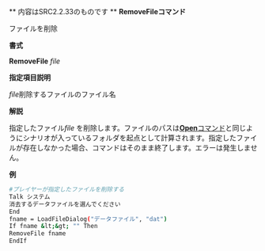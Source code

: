 ** 内容はSRC2.2.33のものです **
**RemoveFileコマンド**

ファイルを削除

**書式**

**RemoveFile** *file*

**指定項目説明**

*file*削除するファイルのファイル名

**解説**

指定したファイル*file* を削除します。ファイルのパスは[**Open**コマンド](Openコマンド.md)と同じようにシナリオが入っているフォルダを起点として計算されます。指定したファイルが存在しなかった場合、コマンドはそのまま終了します。エラーは発生しません。

**例**
```sh
#プレイヤーが指定したファイルを削除する
Talk システム
消去するデータファイルを選んでください
End
fname = LoadFileDialog("データファイル", "dat")
If fname &lt;&gt; "" Then
RemoveFile fname
EndIf
```

